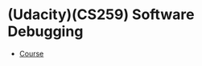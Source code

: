 (Udacity)(CS259) Software Debugging
==============================================================================

- [Course](https://www.udacity.com/course/software-debugging--cs259)

